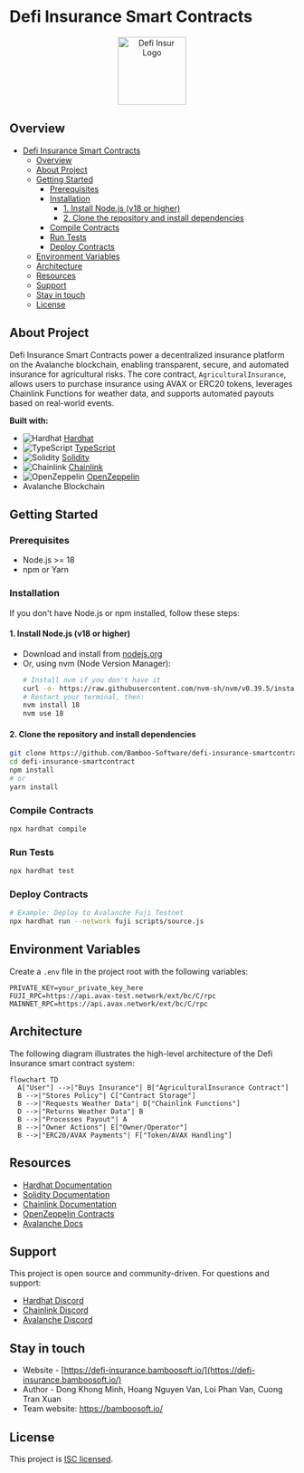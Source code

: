 # Defi Insurance Smart Contracts

<p align="center">
  <a href="https://defi-insurance.bamboosoft.io/" target="blank"><img src="https://chromion-chainlink-hackathon.devfolio.co/_next/image?url=https%3A%2F%2Fassets.devfolio.co%2Fhackathons%2Fchromion-chainlink-hackathon%2Fprojects%2F243a76646b5e4cd985079d6224f91f94%2F00ee85a9-3c4e-4f96-87e9-cdd0f08a6d57.png&w=128&q=75" width="120" alt="Defi Insur Logo" /></a>
</p>

## Overview
- [Defi Insurance Smart Contracts](#defi-insurance-smart-contracts)
  - [Overview](#overview)
  - [About Project](#about-project)
  - [Getting Started](#getting-started)
    - [Prerequisites](#prerequisites)
    - [Installation](#installation)
      - [1. Install Node.js (v18 or higher)](#1-install-nodejs-v18-or-higher)
      - [2. Clone the repository and install dependencies](#2-clone-the-repository-and-install-dependencies)
    - [Compile Contracts](#compile-contracts)
    - [Run Tests](#run-tests)
    - [Deploy Contracts](#deploy-contracts)
  - [Environment Variables](#environment-variables)
  - [Architecture](#architecture)
  - [Resources](#resources)
  - [Support](#support)
  - [Stay in touch](#stay-in-touch)
  - [License](#license)

## About Project
Defi Insurance Smart Contracts power a decentralized insurance platform on the Avalanche blockchain, enabling transparent, secure, and automated insurance for agricultural risks. The core contract, `AgriculturalInsurance`, allows users to purchase insurance using AVAX or ERC20 tokens, leverages Chainlink Functions for weather data, and supports automated payouts based on real-world events.

**Built with:**
- <img src="https://img.shields.io/badge/Hardhat-181717?logo=hardhat&logoColor=white" alt="Hardhat"/> [Hardhat](https://hardhat.org/)
- <img src="https://img.shields.io/badge/TypeScript-3178C6?logo=typescript&logoColor=white" alt="TypeScript"/> [TypeScript](https://www.typescriptlang.org/)
- <img src="https://img.shields.io/badge/Solidity-363636?logo=solidity&logoColor=white" alt="Solidity"/> [Solidity](https://docs.soliditylang.org/)
- <img src="https://img.shields.io/badge/Chainlink-375BD2?logo=chainlink&logoColor=white" alt="Chainlink"/> [Chainlink](https://chain.link/)
- <img src="https://img.shields.io/badge/OpenZeppelin-4E5EE4?logo=openzeppelin&logoColor=white" alt="OpenZeppelin"/> [OpenZeppelin](https://openzeppelin.com/)
- Avalanche Blockchain

## Getting Started

### Prerequisites
- Node.js >= 18
- npm or Yarn

### Installation
If you don't have Node.js or npm installed, follow these steps:

#### 1. Install Node.js (v18 or higher)
- Download and install from [nodejs.org](https://nodejs.org/)
- Or, using nvm (Node Version Manager):
  ```bash
  # Install nvm if you don't have it
  curl -o- https://raw.githubusercontent.com/nvm-sh/nvm/v0.39.5/install.sh | bash
  # Restart your terminal, then:
  nvm install 18
  nvm use 18
  ```

#### 2. Clone the repository and install dependencies
```bash
git clone https://github.com/Bamboo-Software/defi-insurance-smartcontract
cd defi-insurance-smartcontract
npm install
# or
yarn install
```

### Compile Contracts
```bash
npx hardhat compile
```

### Run Tests
```bash
npx hardhat test
```

### Deploy Contracts
```bash
# Example: Deploy to Avalanche Fuji Testnet
npx hardhat run --network fuji scripts/source.js
```

## Environment Variables
Create a `.env` file in the project root with the following variables:

```env
PRIVATE_KEY=your_private_key_here
FUJI_RPC=https://api.avax-test.network/ext/bc/C/rpc
MAINNET_RPC=https://api.avax.network/ext/bc/C/rpc
```

## Architecture

The following diagram illustrates the high-level architecture of the Defi Insurance smart contract system:

```mermaid
flowchart TD
  A["User"] -->|"Buys Insurance"| B["AgriculturalInsurance Contract"]
  B -->|"Stores Policy"| C["Contract Storage"]
  B -->|"Requests Weather Data"| D["Chainlink Functions"]
  D -->|"Returns Weather Data"| B
  B -->|"Processes Payout"| A
  B -->|"Owner Actions"| E["Owner/Operator"]
  B -->|"ERC20/AVAX Payments"| F["Token/AVAX Handling"]
```

## Resources
- [Hardhat Documentation](https://hardhat.org/getting-started/)
- [Solidity Documentation](https://docs.soliditylang.org/)
- [Chainlink Documentation](https://docs.chain.link/)
- [OpenZeppelin Contracts](https://docs.openzeppelin.com/contracts/)
- [Avalanche Docs](https://docs.avax.network/)

## Support

This project is open source and community-driven. For questions and support:
- [Hardhat Discord](https://discord.gg/A4fBkyQ)
- [Chainlink Discord](https://discord.gg/chainlink)
- [Avalanche Discord](https://chat.avax.network/)

## Stay in touch
- Website - [https://defi-insurance.bamboosoft.io/](https://defi-insurance.bamboosoft.io/)
- Author - Dong Khong Minh, Hoang Nguyen Van, Loi Phan Van, Cuong Tran Xuan
- Team website: https://bamboosoft.io/

## License

This project is [ISC licensed](https://opensource.org/licenses/ISC).
